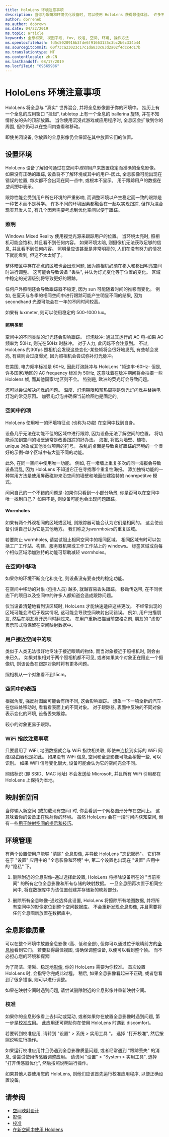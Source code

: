 ```yaml
---
title: HoloLens 环境注意事项
description: 当你为眼睛和环境优化设备时, 可以使用 HoloLens 获得最佳体验。 许多不同的环境因素都融合在一起以实现跟踪, 但作为混合现实开发人员, 有几个因素需要考虑到优化空间, 以获得更好的全息影像。
author: dorreneb
ms.author: dobrown
ms.date: 04/22/2019
ms.topic: article
keywords: 全息框架, 视图字段, fov, 校准, 空间, 环境, 操作方法
ms.openlocfilehash: fd5c5020916b3fde6f91663135c3bc2b6c334b44
ms.sourcegitcommit: 60f73ca23023c17c1da833c83d2a02f4dcc4d17b
ms.translationtype: MT
ms.contentlocale: zh-CN
ms.lasthandoff: 08/17/2019
ms.locfileid: "69565986"
---
```

# <a name="environment-considerations-for-hololens"></a>HoloLens 环境注意事项

HoloLens 将全息与 "真实" 世界混合, 并将全息影像置于你的环境中。 挂历上有一个全息的应用窗口 "挂起", tabletop 上有一个全息的 ballerina 旋转, 并在不知情好友的头的顶部放置。 当你使用沉浸式游戏或应用程序时, 全息区会扩散到你的周围, 但你仍可以在空间内查看和移动。

即使关闭设备, 你放置的全息影像仍会保留在其中放置它们的位置。 

## <a name="setting-up-an-environment"></a>设置环境

HoloLens 设备了解如何通过在空间中*跟踪*用户来放置稳定而准确的全息影像。 如果没有正确的跟踪, 设备将不了解环境或其中的用户-因此, 全息影像可能出现在错误的位置, 每次都不会出现在同一点中, 或根本不显示。 用于跟踪用户的数据在*空间图*中表示。 

跟踪性能会受到用户所在环境的严重影响, 而调整环境以产生稳定而一致的跟踪是一种艺术而不是科学。 许多不同的环境因素都融合在一起以实现跟踪, 但作为混合现实开发人员, 有几个因素需要考虑到优化空间以便于跟踪。
 
### <a name="lighting"></a>照明
Windows Mixed Reality 使用视觉光源来跟踪用户的位置。 当环境太亮时, 照相机可能会饱和, 并且看不到任何内容。 如果环境太暗, 则摄像机无法获取足够的信息, 并且看不到任何内容。 照明量应该甚至是非常明亮的, 人们在没有努力的情况下就能看到, 但这不太太好了。

整体暗区中存在亮点的区域也会出现问题, 因为照相机必须在移入和移出明亮空间时进行调整。 这可能会导致设备 "丢失", 并认为灯光变化等于位置的变化。 区域中稳定的光源级别将导致更好的跟踪。

任何户外照明还会导致跟踪器不稳定, 因为 sun 可能随着时间的推移而变化。 例如, 在夏天与冬季的相同空间中进行跟踪可能产生明显不同的结果, 因为 secondhand 光源可能会在一年的不同时间较高。

如果有 luxmeter, 则可以使用稳定的 500-1000 lux。 

#### <a name="types-of-lighting"></a>照明类型
空间中的不同类型的灯光还会影响跟踪。 灯泡脉冲: 通过其运行的 AC 电-如果 AC 频率为 50Hz, 则光在50Hz 时脉冲。 对于人力, 此闪烁不会注意到。 不过, HoloLens 的30fps 照相机会发现这些变化-某些帧将会很好地发亮, 有些帧会发亮, 有些则会过度曝光, 因为照相机会尝试弥补灯光脉冲。

在美国, 电力频率标准是 60Hz, 因此灯泡脉冲与 HoloLens "帧速率-60Hz- 但是, 许多国家/地区的 AC frequency 标准为 50Hz, 这意味着在脉冲期间将会拍摄一些 Hololens 帧, 而其他国家/地区则不会。 特别是, 欧洲的荧光灯会导致问题。 

您可以尝试解决闪烁的问题。 温度、灯泡期限和预热周期是荧光灯闪烁并替换电灯泡的常见原因。 加强电灯泡并确保当前绘图也是固定的。 

### <a name="items-in-a-space"></a>空间中的项
HoloLens 使用唯一的环境特征点 (也称为*功能*) 在空间中找到自身。 

设备几乎无法在功能不佳的区域中进行跟踪, 因为设备无法了解空间的位置。 将功能添加到空间的墙壁通常是改善跟踪的好办法。 海报, 将贴为墙壁、植物、unique 对象或其他类似项目的符号。 杂乱的桌面是导致良好跟踪的环境的一个很好的示例-单个区域中有大量不同的功能。 

此外, 在同一空间中使用唯一功能。 例如, 在一堵墙上重复多次的同一海报会导致设备混乱, 因为 HoloLens 不知道它正在寻找哪个重复性海报。 添加独特功能的一种常用方法是使用屏蔽磁带来沿空间的墙壁和地面创建独特的 nonrepetitve 模式。 

问问自己的一个不错的问题是-如果你只看到一小部分场景, 你是否可以在空间中唯一找到自己？ 如果不是, 则设备可能也会出现问题跟踪。

#### <a name="wormholes"></a>Wormholes
如果有两个外观相同的区域或区域, 则跟踪器可能会认为它们是相同的。 这会使设备引诱自己认为它是其他地方。 我们称之为*wormholes*的重复区域。 

若要防止 wormholes, 请尝试阻止相同空间中的相同区域。 相同区域有时可以包括工厂工作站、构建、服务器机架或工作工作站上的 windows。 标签区域或向每个相似区域添加独特的功能可帮助减轻 wormholes。
 
### <a name="movement-in-a-space"></a>在空间中移动
如果你的环境不断变化和变化, 则设备没有要查找的稳定功能。 

在空间中移动的对象 (包括人员) 越多, 就越容易丢失跟踪。 移动传送带, 在不同状态下的项目以及空间中的许多人都知道会造成跟踪问题。

仅当设备清楚地看到该区域时, HoloLens 才能快速适应这些更改。 不经常出现的区域可能会滞后于现实情况, 这可能会导致空间映射出现错误。 例如, 用户扫描朋友, 然后在朋友离开房间时翻过来。 在用户重新扫描当前空格之前, 朋友的 "虚影" 表示形式将保留在空间映射数据中。
 
### <a name="proximity-of-the-user-to-items-in-the-space"></a>用户接近空间中的项
类似于人类无法很好地专注于接近眼睛的物体, 而当对象接近于照相机时, 则会由来已久。 如果对象相对于两个照相机都不可见, 或者如果某个对象正在阻止一个摄像机, 则该设备在跟踪对象时将有更多问题。 

照相机从一个对象看不到15cm。
 
### <a name="surfaces-in-a-space"></a>空间中的表面
根据角度, 强反射图面可能会有所不同, 这会影响跟踪。 想象一下一项全新的汽车-在您四处移动时, 看看看表面上的不同对象。 对于跟踪器, 表面中反映的不同对象表示变化的环境, 设备丢失跟踪。

较小的对象更易于跟踪。

### <a name="wifi-fingerprint-considerations"></a>WiFi 指纹注意事项
只要启用了 WiFi, 地图数据就会与 WiFi 指纹相关联, 即使未连接到实际的 WiFi 网络/路由器也是如此。 如果没有 WiFi 信息, 空间和全息影像可能会稍慢一些, 可以识别。 如果 WiFi 信号变化很大, 设备可能会认为它的空间完全不同。

网络标识 (即 SSID、MAC 地址) 不会发送给 Microsoft, 并且所有 WiFi 引用都在 HoloLens 上保持为本地。

## <a name="mapping-new-spaces"></a>映射新空间
当你输入新空间 (或加载现有空间) 时, 你会看到一个网格图形分布在空间上。 这意味着你的设备正在映射你的环境。 虽然 HoloLens 会在一段时间内获知空间, 但有一些[用于映射空间的提示和技巧](use-hololens-in-new-spaces.md)。 

## <a name="environment-management"></a>环境管理
有两个设置使用户能够 "清除" 全息影像, 并导致 HoloLens "忘记密码"。  它们存在于 "设置" 应用中的 "全息影像和环境" 中, 第二个设置也出现在 "设置" 应用中的 "隐私" 下。

1.  删除附近的全息影像–通过选择此设置, HoloLens 将擦除设备所在的 "当前空间" 的所有定位全息影像和所有存储的映射数据。  一旦全息图再次置于相同空间中, 将在数据库中为该位置创建并存储新的映射部分。

2.  删除所有全息映像–通过选择此设置, HoloLens 将擦除所有地图数据, 并将所有空间中的影像定位到整个空间数据库。  不会重新发现全息影像, 并且需要将任何全息图新放置在数据库中。


## <a name="hologram-quality"></a>全息影像质量

可以在整个环境中放置全息影像 (高、低和全部), 但你可以通过位于眼睛前方的[全息帧](holographic-frame.md)看到它们。 若要获得最佳视图, 请确保调整设备, 以便可以看到整个帧。 而不必担心您的环境和探索!

为了简洁、清晰、稳定地[影像](hologram.md), 你的 HoloLens 需要为你校准。 首次设置 HoloLens 时, 会指导你完成此过程。 稍后, 如果全息影像看起来不正确, 或者您看到了很多错误, 则可以进行调整。

如果在映射空间时遇到问题, 请尝试删除附近的全息影像并重新映射空间。

### <a name="calibration"></a>校准

如果你的全息影像看上去抖动或晃动, 或者如果你在放置全息影像时遇到问题, 第一步是[校准应用](calibration.md)。 此应用还可帮助你在使用 HoloLens 时遇到 discomfort。

若要转到校准应用, 请转到 "设置" > 系统 > 实用工具 "。 选择 "打开校准", 然后按照说明进行操作。

如果运行校准应用并且仍遇到全息影像质量问题, 或者经常遇到 "跟踪丢失" 的消息, 请尝试使用传感器调整应用。 请访问 "设置" > "System > 实用工具", 选择 "打开传感器优化", 然后按照说明进行操作。

如果其他人要使用您的 HoloLens, 则他们应该首先运行校准应用程序, 以便正确设置设备。

## <a name="see-also"></a>请参阅
* [空间映射设计](spatial-mapping-design.md)
* [影像](hologram.md)
* [校准](calibration.md)
* [在新空间中使用 Hololens](use-hololens-in-new-spaces.md)

